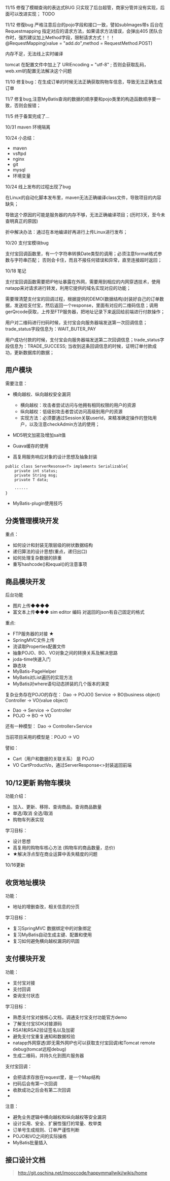 

11/15 
修復了模糊查询的表达式BUG
只实现了后台超管，商家分管并没有实现，后面可以改进实现； TODO

11/12
修復bug 严格注意后台的pojo字段和接口一致，譬如subImages带s
后台在Requestmapping 指定对应的请求方法，如果请求方法错误，会弹出405
团队合作时，强烈建议加上Method字段，限制请求方式！！！
@RequestMapping(value = "add.do",method = RequestMethod.POST)

内存不足，无法线上实时编译

tomcat 在配置文件中加上了 URIEncoding = "utf-8" ;
否则会获取乱码，web.xml的配置无法解决这个问题

11/10
修复bug：在生成订单的时候无法正确获取购物车信息，导致无法正确生成订单

11/7
修复bug,注意MyBatis查询的数据的顺序要和pojo类里的构造函数顺序要一致，否则会报错；

11/5
终于备案完成了...

10/31
maven 环境隔离

10/24 小总结：
- maven
- vsftpd
- nginx
- git
- mysql
- 环境变量


10/24 线上发布的过程出现了bug

在Linux的自动化脚本发布里，maven无法正确编译class文件，导致项目的内容缺失；

导致这个原因的可能是服务器的内存不够，无法正确编译项目；(历时3天，至今未查明真正的原因)

折中解决办法：通过在本地编译好再进行上传Linux进行发布；


10/20 支付宝模块bug

支付宝回调函数里，有一个字符串转换Date类型的调用；必须注意format格式参数与字符串匹配；
否则会卡住，而且不报任何错误和异常，直至连接超时返回；


10/18 笔记

支付宝回调函数需要把IP地址暴露在外网，需要用到相应的内网穿透技术，使用natapp来对请求进行转发，利用它提供的域名实现对应的功能；

需要理清楚支付宝的回调过程，根据提供的DEMO(数据结构)封装好自己的订单数据，发送给支付宝，然后返回一个response，里面有对应的二维码信息；调用gerQrcode获取，上传至FTP服务器，把地址记录下来返回给前端进行付款操作；

用户对二维码进行扫码时候，支付宝会向服务器端发送第一次回调信息；trade_status字段信息为：WAIT_BUTER_PAY

用户成功付款的时候，支付宝会向服务器端发送第二次回调信息；trade_status字段信息为：TRADE_SUCCESS; 当收到这条回调信息的时候，证明订单付款成功，更新数据库的数据；



用户模块
-
需要注意：
- 横向越权、纵向越权安全漏洞 
    - 横向越权：攻击者尝试访问与他拥有相同权限的用户的资源
    - 纵向越权：低级别攻击者尝试访问高级别用户的资源
    - 实现方法：必须要通过Session关联userId，来精准确定操作的登陆用户，以及注意checkAdmin方法的使用；
    
- MD5明文加密及增加salt值
- Guava缓存的使用
- 高复用服务响应对象的设计思想及抽象封装
```
public class ServerResonse<T> implements Serializable{
    private int status;
    private String msg;
    private T data;
    
    ······
}
```
- MyBatis-plugin使用技巧

分类管理模块开发
- 

重点：
- 如何设计和封装无限层级的树状数据结构
- 递归算法的设计思想(重点，递归出口)
- 如何处理复杂数据的排重
- 重写hashcode()和equal()的注意事项

商品模块开发
-

后台功能
- 图片上传◆◆◆◆
- 富文本上传◆◆◆ sim editor 编码 对返回的json有自己固定的格式

重点:
- FTP服务器的对接 ★
- SpringMVC文件上传
- 流读取Properties配置文件
- 抽象POJO、BO、VO对象之间的转换关系及解决思路
- joda-time快速入门
- 静态块
- MyBatis-PageHelper
- MyBatis对List遍历的实现方法
- MyBatis对where语句动态拼装的几个版本的演变

复杂业务存在POJO的存在：
Dao -> POJO()
Service -> BO(business object)
Controller -> VO(value object)

- Dao -> Service -> Controller
- POJO -> BO -> VO

还有一种模型：
Dao -> Controller+Service

当前项目采用的模型是：POJO -> VO

譬如：
- Cart（用户和数据的关联关系）  是 POJO
- VO CartProductVo，通过ServerResponse<>封装返回前端

10/12更新
购物车模块
-
功能介绍：
- 加入、更新、移除、查询商品，查询商品数量
- 单选/取消 全选/取消
- 购物车列表实现

学习目标：
- 设计思想
- 高复用的购物车核心方法 (购物车的商品数量，总价)
- ★解决浮点型在商业运算中丢失精度的问题


10/16更新 

收货地址模块
-

功能：
- 地址的增删查改，相关信息的分页

学习目标：
- 复习SpringMVC 数据绑定中的对象绑定
- 复习MyBatis自动生成主键、配置和使用
- 复习如何避免横向越权漏洞的巩固


支付模块开发
- 

功能：
- 支付宝对接
- 支付回调
- 查询支付状态

学习目标：

- 熟悉支付宝对接核心文档，调通支付宝支付功能官方demo
- 了解支付宝SDK对接源码
- RSA1和RSA2验证签名以及加密
- 避免支付宝重复通知和数据校验
- natapp外网穿透(即无需外网IP也可以获取支付宝回调)和Tomcat remote debug(tomcat远程debug)
- 生成二维码，并持久化到图片服务器

支付宝回调：
- 会把请求存放在request里，是一个Map结构
- 扫码后会有第一次回调
- 收款成功之后会有第二次回调
- 

注意：
- 避免业务逻辑中横向越权和纵向越权等安全漏洞
- 设计实用、安全、扩展性强打的常量、枚举类
- 订单号生成规则、订单严谨性判断
- POJO和VO之间的实际操练
- MyBatis批量插入


接口设计文档
- 

> http://git.oschina.net/imooccode/happymmallwiki/wikis/home

